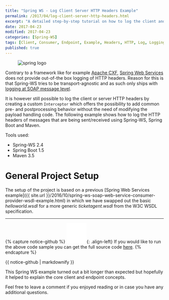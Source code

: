 ```yaml
---
title: "Spring WS - Log Client Server HTTP Headers Example"
permalink: /2017/04/log-client-server-http-headers.html
excerpt: "A detailed step-by-step tutorial on how to log the client and server HTTP headers using Spring-WS and Spring Boot."
date: 2017-04-23
modified: 2017-04-23
categories: [Spring-WS]
tags: [Client, Consumer, Endpoint, Example, Headers, HTTP, Log, Logging, Maven, Provider, Spring, Spring Boot, Spring Web Services, Spring-WS, Tutorial]
published: true
---
```


<figure>
    <img src="{{ site.url }}/assets/images/logos/spring-logo.jpg" alt="spring logo" class="logo">
</figure>

Contrary to a framework like for example [Apache CXF](http://cxf.apache.org/), [Spring Web Services](http://projects.spring.io/spring-ws/) does not provide out-of-the box logging of HTTP headers. Reason for this is that Spring-WS tries to be transport-agnostic and as such only ships with [logging at SOAP message level](http://docs.spring.io/spring-ws/docs/current/reference/htmlsingle/#logging).

It is however still possible to log the client or server HTTP headers by creating a custom `Interceptor` which offers the possibility to add common pre- and postprocessing behavior without the need of modifying the payload handling code. The following example shows how to log the HTTP headers of messages that are being sent/received using Spring-WS, Spring Boot and Maven.

Tools used:
* Spring-WS 2.4
* Spring Boot 1.5
* Maven 3.5

# General Project Setup

The setup of the project is based on a previous [Spring Web Services example]({{ site.url }}/2016/10/spring-ws-soap-web-service-consumer-provider-wsdl-example.html) in which we have swapped out the basic <var>helloworld.wsdl</var> for a more generic <var>ticketagent.wsdl</var> from the W3C WSDL specification.








---

{% capture notice-github %}
![github mark](/assets/images/logos/github-mark.png){: .align-left}
If you would like to run the above code sample you can get the full source code [here](https://github.com/code-not-found/spring-ws/tree/master/spring-ws-helloworld).
{% endcapture %}
<div class="notice--info">{{ notice-github | markdownify }}</div>

This Spring WS example turned out a bit longer than expected but hopefully it helped to explain the core client and endpoint concepts.

Feel free to leave a comment if you enjoyed reading or in case you have any additional questions.
